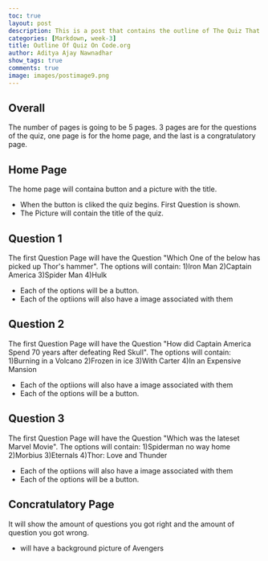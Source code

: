 ```yaml
---
toc: true
layout: post
description: This is a post that contains the outline of The Quiz That Tay and I made on code.org
categories: [Markdown, week-3]
title: Outline Of Quiz On Code.org
author: Aditya Ajay Nawnadhar
show_tags: true
comments: true
image: images/postimage9.png
---
```


## Overall
The number of pages is going to be 5 pages. 3 pages are for the questions of the quiz, one page is for the home 
page, and the last is a congratulatory page. 

## Home Page
The home page will containa button and a picture with the title.
- When the button is cliked the quiz begins. First Question is shown. 
- The Picture will contain the title of the quiz.

## Question 1
The first Question Page will have the Question "Which One of the below has picked up Thor's hammer". The options
will contain: 1)Iron Man 2)Captain America 3)Spider Man 4)Hulk
- Each of the options will be a button.
- Each of the optiions will also have a image associated with them

## Question 2
The first Question Page will have the Question "How did Captain America Spend 70 years after defeating Red Skull". The options will contain: 1)Burning in a Volcano 2)Frozen in ice 3)With Carter 4)In an Expensive Mansion
- Each of the optiions will also have a image associated with them
- Each of the options will be a button.

## Question 3
The first Question Page will have the Question "Which was the lateset Marvel Movie". The options will contain: 1)Spiderman no way home 2)Morbius 3)Eternals 4)Thor: Love and Thunder
- Each of the optiions will also have a image associated with them
- Each of the options will be a button.

## Concratulatory Page
It will show the amount of questions you got right and the amount of question you got wrong.
- will have a background picture of Avengers
